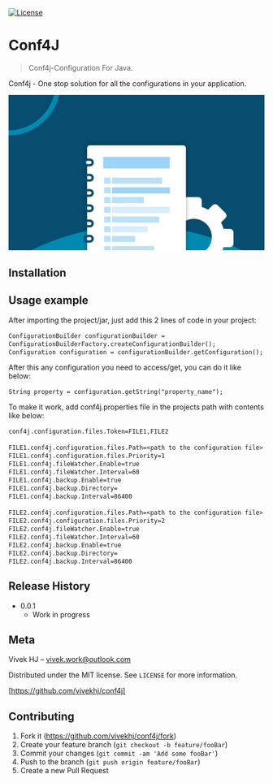 [![License](http://img.shields.io/:license-mit-blue.svg)](http://doge.mit-license.org)
# Conf4J
> Conf4j-Configuration For Java.



Conf4j - One stop solution for all the configurations in your application.

![](conf4j.jpg)

## Installation



## Usage example

After importing the project/jar, just add this 2 lines of code in your project:
```
ConfigurationBuilder configurationBuilder = ConfigurationBuilderFactory.createConfigurationBuilder();
Configuration configuration = configurationBuilder.getConfiguration();
```
After this any configuration you need to access/get, you can do it like below:
```
String property = configuration.getString("property_name");		
```

To make it work, add conf4j.properties file in the projects path with contents like below:

```
conf4j.configuration.files.Token=FILE1,FILE2

FILE1.conf4j.configuration.files.Path=<path to the configuration file>
FILE1.conf4j.configuration.files.Priority=1
FILE1.conf4j.fileWatcher.Enable=true
FILE1.conf4j.fileWatcher.Interval=60
FILE1.conf4j.backup.Enable=true
FILE1.conf4j.backup.Directory=
FILE1.conf4j.backup.Interval=86400

FILE2.conf4j.configuration.files.Path=<path to the configuration file>
FILE2.conf4j.configuration.files.Priority=2
FILE2.conf4j.fileWatcher.Enable=true
FILE2.conf4j.fileWatcher.Interval=60
FILE2.conf4j.backup.Enable=true
FILE2.conf4j.backup.Directory=
FILE2.conf4j.backup.Interval=86400
```

## Release History

* 0.0.1
    * Work in progress

## Meta

Vivek HJ – vivek.work@outlook.com

Distributed under the MIT license. See ``LICENSE`` for more information.

[https://github.com/vivekhj/conf4j]

## Contributing

1. Fork it (<https://github.com/vivekhj/conf4j/fork>)
2. Create your feature branch (`git checkout -b feature/fooBar`)
3. Commit your changes (`git commit -am 'Add some fooBar'`)
4. Push to the branch (`git push origin feature/fooBar`)
5. Create a new Pull Request

